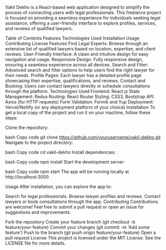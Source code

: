 Vakil Dekho is a React-based web application designed to simplify the process of connecting users with legal professionals. This freelance project is focused on providing a seamless experience for individuals seeking legal assistance, offering a user-friendly interface to explore profiles, services, and reviews of qualified lawyers.

Table of Contents
Features
Technologies Used
Installation
Usage
Contributing
License
Features
Find Legal Experts: Browse through an extensive list of qualified lawyers based on location, expertise, and client reviews.
User-Friendly Interface: A clean and intuitive design for easy navigation and usage.
Responsive Design: Fully responsive design, ensuring a seamless experience across all devices.
Search and Filter: Advanced search and filter options to help users find the right lawyer for their needs.
Profile Pages: Each lawyer has a detailed profile page showcasing their expertise, qualifications, and reviews.
Contact and Booking: Users can contact lawyers directly or schedule consultations through the platform.
Technologies Used
Frontend: React.js
State Management: Redux
Routing: React Router
Styling: CSS3, Bootstrap
API: Axios (for HTTP requests)
Form Validation: Formik and Yup
Deployment: Vercel/Netlify (or any deployment platform of your choice)
Installation
To get a local copy of the project and run it on your machine, follow these steps:

Clone the repository:

bash
Copy code
git clone https://github.com/yourusername/vakil-dekho.git
Navigate to the project directory:

bash
Copy code
cd vakil-dekho
Install dependencies:

bash
Copy code
npm install
Start the development server:

bash
Copy code
npm start
The app will be running locally at http://localhost:3000.

Usage
After installation, you can explore the app to:

Search for legal professionals.
Browse lawyer profiles and reviews.
Contact lawyers or book consultations through the app.
Contributing
Contributions are welcome! Feel free to submit a pull request or open an issue for suggestions and improvements.

Fork the repository
Create your feature branch (git checkout -b feature/your-feature)
Commit your changes (git commit -m 'Add some feature')
Push to the branch (git push origin feature/your-feature)
Open a pull request
License
This project is licensed under the MIT License. See the LICENSE file for more details.
